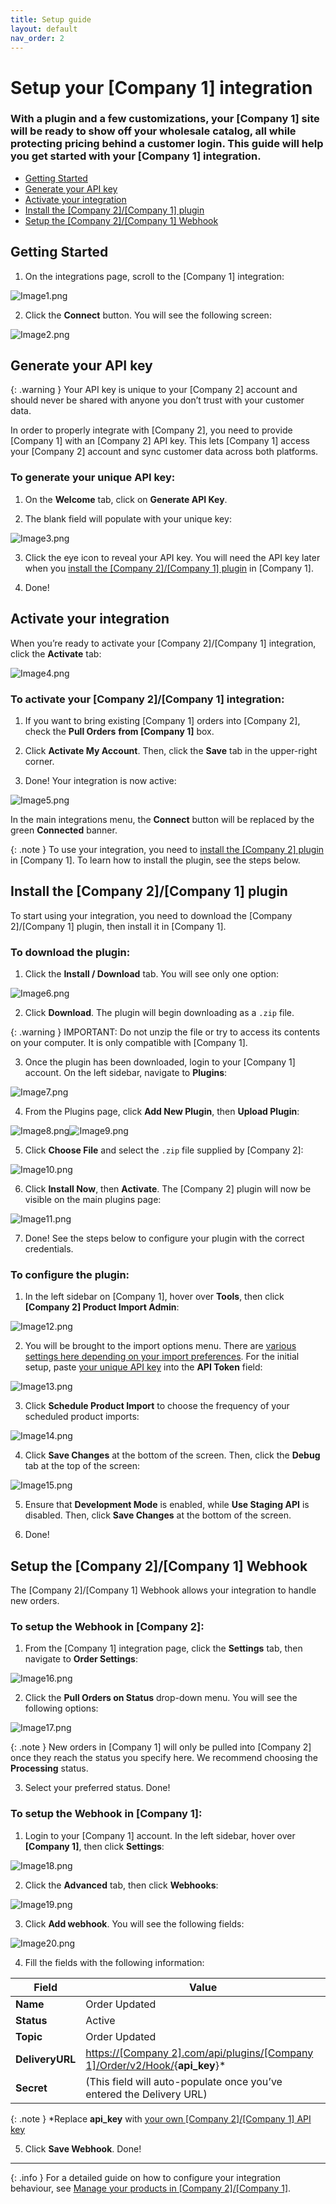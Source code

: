 ```yaml
---
title: Setup guide
layout: default
nav_order: 2
---
```


Setup your \[Company 1\] integration
====================================================


### With a plugin and a few customizations, your \[Company 1\] site will be ready to show off your wholesale catalog, all while protecting pricing behind a customer login. This guide will help you get started with your \[Company 1\] integration.


*   [Getting Started](#getting-started)
*   [Generate your API key](#generate-your-api-key)
*   [Activate your integration](#activate-your-integration)
*   [Install the \[Company 2\]/\[Company 1\] plugin](#install-the-company-2company-1-plugin)
*   [Setup the \[Company 2\]/\[Company 1\] Webhook](#setup-the-company-2company-1-webhook)

Getting Started
---------------

1.  On the integrations page, scroll to the \[Company 1\] integration:
    

![Image1.png](Images/Image1.png)

2.  Click the **Connect** button. You will see the following screen:
    

![Image2.png](Images/Image2.png)

Generate your API key
---------------------

{: .warning }
Your API key is unique to your \[Company 2\] account and should never be shared with anyone you don’t trust with your customer data.

In order to properly integrate with \[Company 2\], you need to provide \[Company 1\] with an \[Company 2\] API key. This lets \[Company 1\] access your \[Company 2\] account and sync customer data across both platforms.

### To generate your unique API key:

1.  On the **Welcome** tab, click on **Generate API Key**.
    
2.  The blank field will populate with your unique key:
    

![Image3.png](Images/Image3.png)

3.  Click the eye icon to reveal your API key. You will need the API key later when you [install the \[Company 2\]/\[Company 1\] plugin](#install-the-company-2company-1-plugin) in \[Company 1\].
    
4.  Done!

Activate your integration
-------------------------

When you’re ready to activate your \[Company 2\]/\[Company 1\] integration, click the **Activate** tab:

![Image4.png](Images/Image4.png)

### To activate your \[Company 2\]/\[Company 1\] integration:

1.  If you want to bring existing \[Company 1\] orders into \[Company 2\], check the **Pull Orders** **from \[Company 1\]** box.
    
2.  Click **Activate My Account**. Then, click the **Save** tab in the upper-right corner.
    
3.  Done! Your integration is now active:
    

![Image5.png](Images/Image5.png)

In the main integrations menu, the **Connect** button will be replaced by the green **Connected** banner.

{: .note }
To use your integration, you need to [install the \[Company 2\] plugin](#install-the-company-2company-1-plugin) in \[Company 1\]. To learn how to install the plugin, see the steps below.

Install the \[Company 2\]/\[Company 1\] plugin
----------------------------------------------

To start using your integration, you need to download the \[Company 2\]/\[Company 1\] plugin, then install it in \[Company 1\].

### To download the plugin:

1.  Click the **Install / Download** tab. You will see only one option:
    

![Image6.png](Images/Image6.png)

2.  Click **Download**. The plugin will begin downloading as a `.zip` file.
    
{: .warning }
IMPORTANT: Do not unzip the file or try to access its contents on your computer. It is only compatible with \[Company 1\].

3.  Once the plugin has been downloaded, login to your \[Company 1\] account. On the left sidebar, navigate to **Plugins**:
    

![Image7.png](Images/Image7.png)

4.  From the Plugins page, click **Add New Plugin**, then **Upload Plugin**:
    

![Image8.png](Images/Image8.png)![Image9.png](Images/Image9.png)

5.  Click **Choose File** and select the `.zip` file supplied by \[Company 2\]:
    

![Image10.png](Images/Image10.png)

6.  Click **Install Now**, then **Activate**. The \[Company 2\] plugin will now be visible on the main plugins page:
    

![Image11.png](Images/Image11.png)

7.  Done! See the steps below to configure your plugin with the correct credentials.
    

### To configure the plugin:

1.  In the left sidebar on \[Company 1\], hover over **Tools**, then click **\[Company 2\] Product Import Admin**:
    

![Image12.png](Images/Image12.png)

2.  You will be brought to the import options menu. There are [various settings here depending on your import preferences](). For the initial setup, paste [your unique API key](#generate-your-api-key) into the **API Token** field:
    

![Image13.png](Images/Image13.png)

3.  Click **Schedule Product Import** to choose the frequency of your scheduled product imports:
    

![Image14.png](Images/Image14.png)

4.  Click **Save Changes** at the bottom of the screen. Then, click the **Debug** tab at the top of the screen:
    

![Image15.png](Images/Image15.png)

5.  Ensure that **Development Mode** is enabled, while **Use Staging API** is disabled. Then, click **Save Changes** at the bottom of the screen.
    
6.  Done!

Setup the \[Company 2\]/\[Company 1\] Webhook
---------------------------------------------

The \[Company 2\]/\[Company 1\] Webhook allows your integration to handle new orders.

### To setup the Webhook in \[Company 2\]:

1.  From the \[Company 1\] integration page, click the **Settings** tab, then navigate to **Order Settings**:
    

![Image16.png](Images/Image16.png)

2.  Click the **Pull Orders on Status** drop-down menu. You will see the following options:
    

![Image17.png](Images/Image17.png)

{: .note }
New orders in \[Company 1\] will only be pulled into \[Company 2\] once they reach the status you specify here. We recommend choosing the **Processing** status.

3.  Select your preferred status. Done!
    

### To setup the Webhook in \[Company 1\]:

1.  Login to your \[Company 1\] account. In the left sidebar, hover over **\[Company 1\]**, then click **Settings**:
    

![Image18.png](Images/Image18.png)

2.  Click the **Advanced** tab, then click **Webhooks**:
    

![Image19.png](Images/Image19.png)

3.  Click **Add webhook**. You will see the following fields:
    

![Image20.png](Images/Image20.png)

4.  Fill the fields with the following information:
    
| **Field**       | Value                                                                                                  |
|-----------------|--------------------------------------------------------------------------------------------------------|
| **Name**        | Order Updated                                                                                          |
| **Status**      | Active                                                                                                 |
| **Topic**       | Order Updated                                                                                          |
| **DeliveryURL** | [https://\[Company 2\].com/api/plugins/\[Company 1\]/Order/v2/Hook/](){**api\_key**}* |
| **Secret**      | (This field will auto-populate once you’ve entered the Delivery URL)                                   |

{: .note }
*Replace **api\_key** with [your own \[Company 2\]/\[Company 1\] API key](#to-generate-your-unique-api-key)

5.  Click **Save Webhook**. Done!
    
* * *

{: .info }
For a detailed guide on how to configure your integration behaviour, see [Manage your products in \[Company 2\]/\[Company 1\]]().